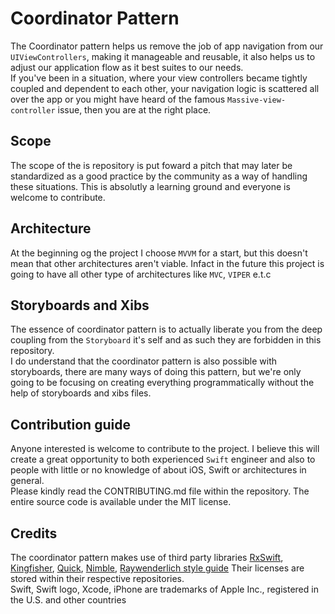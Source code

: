# Coordinator Pattern
The Coordinator pattern helps us remove the job of app navigation from our `UIViewControllers`, making it manageable and  reusable, it also helps us to adjust our application flow as it best suites to our needs. <br>
If you've been in a situation, where your view controllers became tightly coupled and dependent to each other, your navigation logic is scattered all over the app or you might have heard of the famous `Massive-view-controller` issue, then you are at the right place.

## Scope
The scope of the is repository is put foward a pitch that may later be standardized as a good practice by the community as a way of handling these situations. This is absolutly a learning ground and everyone is welcome to contribute. 

## Architecture
At the beginning og the project I choose `MVVM` for a start, but this doesn't mean that other architectures aren't viable. Infact in the future this project is going to have all other type of architectures like `MVC`, `VIPER`  e.t.c

## Storyboards and Xibs
The essence of coordinator pattern is to actually liberate you from the deep coupling from the `Storyboard` it's self and as such they are forbidden in this repository. <br> I do understand that the coordinator pattern is also possible with  storyboards, there are many ways of doing this pattern, but we're only going to be focusing on creating everything programmatically without the help of  storyboards and xibs files.

## Contribution guide
Anyone interested is welcome to contribute to the project. I believe this will create a great opportunity to both experienced `Swift` engineer and also to people with little or no knowledge of about iOS, Swift or architectures in general. <br>
Please kindly read the CONTRIBUTING.md file within the repository. The entire source code is available under the MIT license.

## Credits 
The coordinator pattern makes use of third party libraries [RxSwift](https://github.com/ReactiveX/RxSwift), [Kingfisher](https://github.com/onevcat/Kingfisher), [Quick](https://github.com/Quick/Quick), [Nimble](https://github.com/Quick/Nimble), [Raywenderlich style guide](https://github.com/raywenderlich/swift-style-guide) Their licenses are stored within their respective repositories. <br>
Swift, Swift logo, Xcode, iPhone are trademarks of Apple Inc., registered in the U.S. and other countries
